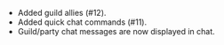 - Added guild allies (#12).
- Added quick chat commands (#11).
- Guild/party chat messages are now displayed in chat.